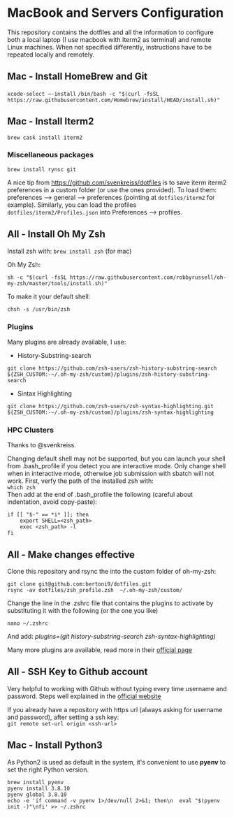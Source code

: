 
# MacBook and Servers Configuration
This repository contains the dotfiles and all the information to configure both a local laptop (I use macbook with Iterm2 as terminal) and remote Linux machines. When not specified differently, instructions have to be repeated locally and remotely.

## Mac - Install HomeBrew and Git

`xcode-select —-install`
`/bin/bash -c "$(curl -fsSL https://raw.githubusercontent.com/Homebrew/install/HEAD/install.sh)"`


## Mac - Install Iterm2

`brew cask install iterm2`

### Miscellaneous packages
`brew install rynsc git`

A nice tip from https://github.com/svenkreiss/dotfiles is to save iterm iterm2 preferences in a custom folder (or use the ones provided). To load them: preferences --> general --> preferences (pointing at `dotfiles/iterm2` for example).
Similarly, you can load the profiles  `dotfiles/iterm2/Profiles.json` into Preferences --> profiles.

## All - Install Oh My Zsh
Install zsh with: 
`brew install zsh` (for mac)

Oh My Zsh:

`sh -c "$(curl -fsSL https://raw.githubusercontent.com/robbyrussell/oh-my-zsh/master/tools/install.sh)"`


To make it your default shell:

`chsh -s /usr/bin/zsh`

### Plugins
Many plugins are already available, I use:

- History-Substring-search

 `git clone https://github.com/zsh-users/zsh-history-substring-search ${ZSH_CUSTOM:-~/.oh-my-zsh/custom}/plugins/zsh-history-substring-search`

- Sintax Highlighting

`git clone https://github.com/zsh-users/zsh-syntax-highlighting.git ${ZSH_CUSTOM:-~/.oh-my-zsh/custom}/plugins/zsh-syntax-highlighting`


### HPC Clusters
Thanks to @svenkreiss.

Changing default shell may not be supported, but you can launch your shell from .bash_profile if you detect you are interactive mode. Only change shell when in interactive mode, otherwise job submission with sbatch will not work. 
First, verfy the path of the installed zsh with: \
`which zsh` \
Then add at the end of .bash_profile the following (careful about indentation, avoid copy-paste): 

```
if [[ "$-" == *i* ]]; then
	export SHELL=<zsh_path>
	exec <zsh_path> -l
fi
```


##  All - Make changes effective
Clone this repository and rsync the into the custom folder of oh-my-zsh:
```
git clone git@github.com:bertoni9/dotfiles.git
rsync -av dotfiles/zsh_profile.zsh  ~/.oh-my-zsh/custom/
```

Change the line in the .zshrc file that contains the plugins to activate by substituting it with the following (or the one you like)

`nano ~/.zshrc`

And add:
*plugins=(git history-substring-search  zsh-syntax-highlighting)*

Many more plugins are available, read more in their [official page](https://github.com/ohmyzsh/ohmyzsh/wiki/Plugins)

## All - SSH Key to Github account
Very helpful to working with Github without typing every time username and password. Steps well explained in the [official website](https://docs.github.com/en/free-pro-team@latest/github/authenticating-to-github/adding-a-new-ssh-key-to-your-github-account)

If you already have a repository with https url (always asking for username and password), after setting a ssh key: \
`git remote set-url origin <ssh-url>`

## Mac - Install Python3
As Python2 is used as default in the system, it's convenient to use **pyenv** to set the right Python version.

```
brew install pyenv
pyenv install 3.8.10
pyenv global 3.8.10
echo -e 'if command -v pyenv 1>/dev/null 2>&1; then\n  eval "$(pyenv init -)"\nfi' >> ~/.zshrc
 ```